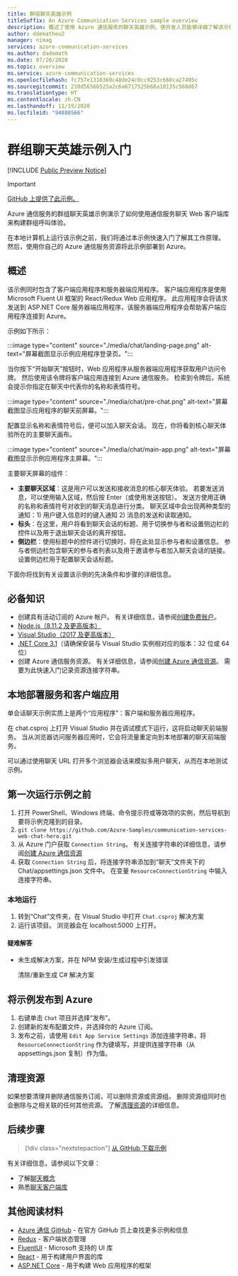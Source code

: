 ```yaml
---
title: 群组聊天英雄示例
titleSuffix: An Azure Communication Services sample overview
description: 概述了使用 Azure 通信服务的聊天英雄示例，使开发人员能够详细了解该示例的内部工作原理并了解如何对其进行修改。
author: ddematheu2
manager: nimag
services: azure-communication-services
ms.author: dademath
ms.date: 07/20/2020
ms.topic: overview
ms.service: azure-communication-services
ms.openlocfilehash: fc757e1310369c48de24c0cc9253c668ca27495c
ms.sourcegitcommit: 230d5656b525a2c6a6717525b68a10135c568d67
ms.translationtype: HT
ms.contentlocale: zh-CN
ms.lasthandoff: 11/19/2020
ms.locfileid: "94888566"
---
```

# <a name="get-started-with-the-group-chat-hero-sample"></a>群组聊天英雄示例入门

[!INCLUDE [Public Preview Notice](../includes/public-preview-include.md)]

<!----
> [!WARNING]
> links to our Hero Sample repo need to be updated when the sample is publicly available.
---->

> [!IMPORTANT]
> [GitHub 上提供了此示例。](https://github.com/Azure-Samples/communication-services-web-chat-hero)


Azure 通信服务的群组聊天英雄示例演示了如何使用通信服务聊天 Web 客户端库来构建群组呼叫体验。

在本地计算机上运行该示例之前，我们将通过本示例快速入门了解其工作原理。 然后，使用你自己的 Azure 通信服务资源将此示例部署到 Azure。


## <a name="overview"></a>概述

该示例同时包含了客户端应用程序和服务器端应用程序。 客户端应用程序是使用 Microsoft Fluent UI 框架的 React/Redux Web 应用程序。 此应用程序会将请求发送到 ASP.NET Core 服务器端应用程序，该服务器端应用程序会帮助客户端应用程序连接到 Azure。 

示例如下所示：

:::image type="content" source="./media/chat/landing-page.png" alt-text="屏幕截图显示示例应用程序登录页。":::

当你按下“开始聊天”按钮时，Web 应用程序从服务器端应用程序获取用户访问令牌。 然后使用该令牌将客户端应用连接到 Azure 通信服务。 检索到令牌后，系统会提示你指定在聊天中代表你的名称和表情符号。 

:::image type="content" source="./media/chat/pre-chat.png" alt-text="屏幕截图显示应用程序的聊天前屏幕。":::

配置显示名称和表情符号后，便可以加入聊天会话。 现在，你将看到核心聊天体验所在的主要聊天画布。

:::image type="content" source="./media/chat/main-app.png" alt-text="屏幕截图显示示例应用程序主屏幕。":::

主要聊天屏幕的组件：

- **主要聊天区域**：这是用户可以发送和接收消息的核心聊天体验。 若要发送消息，可以使用输入区域，然后按 Enter（或使用发送按钮）。 发送方使用正确的名称和表情符号对收到的聊天消息进行分类。 聊天区域中会出现两种类型的通知：1) 用户键入信息时的键入通知 2) 消息的发送和读取通知。
- **标头**：在这里，用户将看到聊天会话的标题、用于切换参与者和设置侧边栏的控件以及用于退出聊天会话的离开按钮。
- **侧边栏**：使用标题中的控件进行切换时，将在此处显示参与者和设置信息。 参与者侧边栏包含聊天的参与者列表以及用于邀请参与者加入聊天会话的链接。 设置侧边栏用于配置聊天会话标题。 

下面你将找到有关设置该示例的先决条件和步骤的详细信息。

## <a name="prerequisites"></a>必备知识

- 创建具有活动订阅的 Azure 帐户。 有关详细信息，请参阅[创建免费账户](https://azure.microsoft.com/free/?WT.mc_id=A261C142F)。
- [Node.js（8.11.2 及更高版本）](https://nodejs.org/en/download/)
- [Visual Studio（2017 及更高版本）](https://visualstudio.microsoft.com/vs/)
- [.NET Core 3.1](https://dotnet.microsoft.com/download/dotnet-core/3.1)（请确保安装与 Visual Studio 实例相对应的版本：32 位或 64 位）
- 创建 Azure 通信服务资源。 有关详细信息，请参阅[创建 Azure 通信资源](../quickstarts/create-communication-resource.md)。 需要为此快速入门记录资源连接字符串。

## <a name="locally-deploying-the-service--client-app"></a>本地部署服务和客户端应用

单会话聊天示例实质上是两个“应用程序”：客户端和服务器应用程序。

在 chat.csproj 上打开 Visual Studio 并在调试模式下运行，这将启动聊天前端服务。 当从浏览器访问服务器应用时，它会将流量重定向到本地部署的聊天前端服务。

可以通过使用聊天 URL 打开多个浏览器会话来模拟多用户聊天，从而在本地测试示例。

## <a name="before-running-the-sample-for-the-first-time"></a>第一次运行示例之前

1. 打开 PowerShell、Windows 终端、命令提示符或等效项的实例，然后导航到要将示例克隆到的目录。
2. `git clone https://github.com/Azure-Samples/communication-services-web-chat-hero.git`
3. 从 Azure 门户获取 `Connection String`。 有关连接字符串的详细信息，请参阅[创建 Azure 通信资源](../quickstarts/create-communication-resource.md)
4. 获取 `Connection String` 后，将连接字符串添加到“聊天”文件夹下的 Chat/appsettings.json 文件中。 在变量 `ResourceConnectionString` 中输入连接字符串。

### <a name="local-run"></a>本地运行

1. 转到“Chat”文件夹，在 Visual Studio 中打开 `Chat.csproj` 解决方案
2. 运行该项目。 浏览器会在 localhost:5000 上打开。

#### <a name="troubleshooting"></a>疑难解答

- 未生成解决方案，并在 NPM 安装/生成过程中引发错误

   清除/重新生成 C# 解决方案

## <a name="publish-the-sample-to-azure"></a>将示例发布到 Azure

1. 右键单击 `Chat` 项目并选择“发布”。
2. 创建新的发布配置文件，并选择你的 Azure 订阅。
3. 发布之前，请使用 `Edit App Service Settings` 添加连接字符串，将 `ResourceConnectionString` 作为键填写，并提供连接字符串（从 appsettings.json 复制）作为值。

## <a name="clean-up-resources"></a>清理资源

如果想要清理并删除通信服务订阅，可以删除资源或资源组。 删除资源组同时也会删除与之相关联的任何其他资源。 了解[清理资源](../quickstarts/create-communication-resource.md#clean-up-resources)的详细信息。

## <a name="next-steps"></a>后续步骤

>[!div class="nextstepaction"] 
>[从 GitHub 下载示例](https://github.com/Azure-Samples/communication-services-web-chat-hero)

有关详细信息，请参阅以下文章：

- 了解[聊天概念](../concepts/chat/concepts.md)
- 熟悉[聊天客户端库](../concepts/chat/sdk-features.md)

## <a name="additional-reading"></a>其他阅读材料

- [Azure 通信 GitHub](https://github.com/Azure/communication) - 在官方 GitHub 页上查找更多示例和信息
- [Redux](https://redux.js.org/) - 客户端状态管理
- [FluentUI](https://aka.ms/fluent-ui) - Microsoft 支持的 UI 库
- [React](https://reactjs.org/) - 用于构建用户界面的库
- [ASP.NET Core](/aspnet/core/introduction-to-aspnet-core?preserve-view=true&view=aspnetcore-3.1) - 用于构建 Web 应用程序的框架